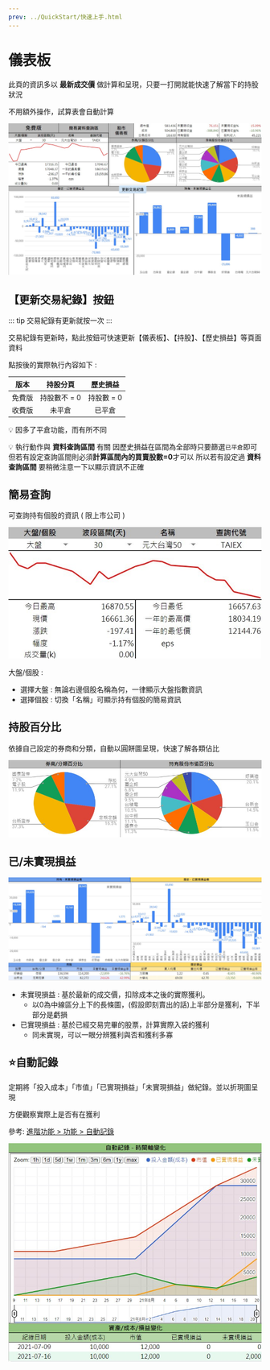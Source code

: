 ```yaml
---
prev: ../QuickStart/快速上手.html
---
```

# 儀表板

  此頁的資訊多以 __最新成交價__ 做計算和呈現，只要一打開就能快速了解當下的持股狀況

  不用額外操作，試算表會自動計算

  ![](../../.vuepress/public/images/版本_免費版.jpg)

## 【更新交易紀錄】按鈕

  ::: tip 交易紀錄有更新就按一次
  :::

  交易紀錄有更新時，點此按鈕可快速更新【儀表板】、【持股】、【歷史損益】等頁面資料

  點按後的實際執行內容如下 :

  版本   | 持股分頁 | 歷史損益 |
  :-----:|:--------:|:-------------: |
  免費版 | 持股數不 = 0 |  持股數 = 0 |
  收費版 | 未平倉       |  已平倉     |
 
 💡 因多了平倉功能，而有所不同

💡 執行動作與 **資料查詢區間** 有關
因歷史損益在區間為全部時只要篩選`已平倉`即可
但若有設定查詢區間則必須**計算區間內的買賣股數=0**才可以
所以若有設定過 **資料查詢區間** 要稍微注意一下以顯示資訊不正確

## 簡易查詢

  可查詢持有個股的資訊 ( 限上市公司 )

  ![](../../.vuepress/public/images/基本功能_簡易查詢.jpg)
  
  大盤/個股 :
  - 選擇大盤 : 無論右邊個股名稱為何，一律顯示大盤指數資訊
  - 選擇個股 : 切換「名稱」可顯示持有個股的簡易資訊

## 持股百分比

  依據自己設定的券商和分類，自動以圓餅圖呈現，快速了解各類佔比
  
  ![](../../.vuepress/public/images/基本功能_百分比.jpg)

## 已/未實現損益

  ![](../../.vuepress/public/images/基本功能_損益長條圖.jpg)

  - 未實現損益 : 基於最新的成交價，扣除成本之後的實際獲利。
    - 以0為中線區分上下的長條圖，(假設即刻賣出的話)上半部分是獲利，下半部分是虧損
  - 已實現損益 : 基於已經交易完畢的股票，計算實際入袋的獲利
    - 同未實現，可以一眼分辨獲利與否和獲利多寡

## ⭐自動記錄

  定期將「投入成本」「市值」「已實現損益」「未實現損益」做紀錄。並以折現圖呈現

  方便觀察實際上是否有在獲利

  參考: [進階功能 > 功能 > 自動記錄](../PayOnly/功能.md#自動記錄)

  ![](../../.vuepress/public/images/進階功能_自動記錄.jpg)
